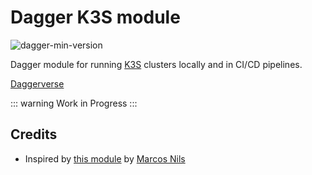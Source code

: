# Dagger K3S module

![dagger-min-version](https://img.shields.io/badge/dagger%20version-v0.11.9-green)

Dagger module for running [K3S](https://k3s.io/) clusters locally and in CI/CD pipelines.

[Daggerverse](https://daggerverse.dev/mod/github.com/aweris/daggerverse/k3s)

::: warning
Work in Progress
:::

## Credits

- Inspired by [this module](https://github.com/marcosnils/daggerverse/tree/main/k3s) by [
Marcos Nils](https://github.com/marcosnils)

